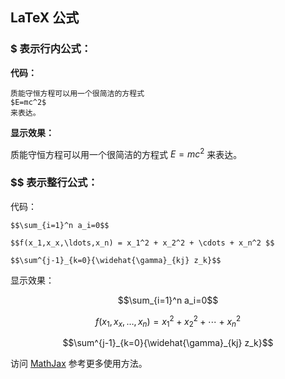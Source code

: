 ## LaTeX 公式
### $ 表示行内公式：

**代码：**
```
质能守恒方程可以用一个很简洁的方程式 
$E=mc^2$ 
来表达。
```

**显示效果：**

质能守恒方程可以用一个很简洁的方程式 $E=mc^2$  来表达。



### $$ 表示整行公式：

代码：
```
$$\sum_{i=1}^n a_i=0$$

$$f(x_1,x_x,\ldots,x_n) = x_1^2 + x_2^2 + \cdots + x_n^2 $$

$$\sum^{j-1}_{k=0}{\widehat{\gamma}_{kj} z_k}$$
```
显示效果：

$$\sum_{i=1}^n a_i=0$$

$$f(x_1,x_x,\ldots,x_n) = x_1^2 + x_2^2 + \cdots + x_n^2 $$

$$\sum^{j-1}_{k=0}{\widehat{\gamma}_{kj} z_k}$$

访问 [MathJax](http://meta.math.stackexchange.com/questions/5020/mathjax-basic-tutorial-and-quick-reference) 参考更多使用方法。